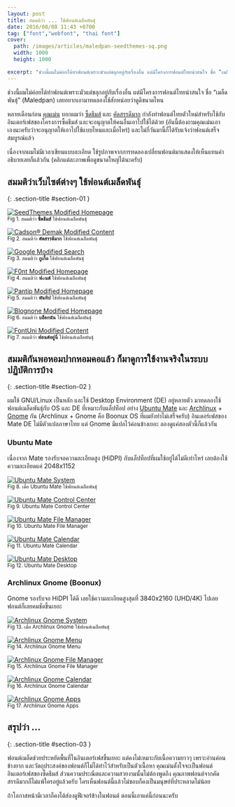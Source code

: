 ```yaml
---
layout: post
title: สมมติว่า ... ใช้ฟอนต์เมล็ดพันธุ์
date: 2016/08/08 11:43 +0700
tag: ["font","webfont", "thai font"]
cover:
  path: /images/articles/maledpan-seedthemes-sq.png
  width: 1000
  height: 1000

excerpt: "ช่วงนี้ผมไม่ค่อยได้ทำฟอนต์เพราะมัวแต่ขลุกอยู่กับเรื่องอื่น แต่มีโครงการฟอนต์ไทยน่าสนใจ ชื่อ “เมล็ดพันธุ์” (Maledpan) เลยอยากเอามาทดลองใช้สักหน่อยว่าดูดีขนาดไหน"
---
```


ช่วงนี้ผมไม่ค่อยได้ทำฟอนต์เพราะมัวแต่ขลุกอยู่กับเรื่องอื่น แต่มีโครงการฟอนต์ไทยน่าสนใจ ชื่อ “เมล็ดพันธุ์” (Maledpan) เลยอยากเอามาทดลองใช้สักหน่อยว่าดูดีขนาดไหน

หลายเดือนก่อน [คุณเม่น](http://mennstudio.com/) บอกผมว่า [ซี้ดธีมส์](https://th.seedthemes.com/) และ [คัดสรรดีมาก](http://cadsondemak.com/) กำลังทำฟอนต์ไทยตัวใหม่สำหรับใช้กับอินเตอร์เฟสของโครงการซี้ดธีมส์ และจะอนุญาตให้คนอื่นเอาไปใช้ได้ด้วย (อันนี้ต้องถามคุณเม่นเอาเองนะครับว่าจะอนุญาตให้เอาไปใช้แบบไหนและเมื่อไหร่) และไม่กี่วันมานี้ก็ได้รับแจ้งว่าฟอนต์เสร็จสมบูรณ์แล้ว

เนื่องจากผมไม่มีเวลาเขียนแบบละเอียด ใช้รูปภาพจากการทดลองเปลี่ยนฟอนต์มาแสดงให้เห็นแทนคำอธิบายเลยก็แล้วกัน (คลิกแต่ละภาพเพื่อดูขนาดใหญ่ได้นะครับ)

## สมมติว่าเว็บไซต์ต่างๆ ใช้ฟอนต์เมล็ดพันธุ์
{: .section-title #section-01 }

[![SeedThemes Modified Homepage](/images/articles/maledpan-seedthemes-sq.png)](/images/articles/maledpan-seedthemes-sq.png)<br>
<small>Fig 1. สมมติว่า **ซี้ดธีมส์** ใช้ฟอนต์เมล็ดพันธุ์</small>

[![Cadson® Demak Modified Content](/images/articles/maledpan-cadsondemak.png)](/images/articles/maledpan-cadsondemak.png)<br>
<small>Fig 2. สมมติว่า **คัดสรรดีมาก** ใช้ฟอนต์เมล็ดพันธุ์</small>

[![Google Modified Search](/images/articles/maledpan-google.png)](/images/articles/maledpan-google.png)<br>
<small>Fig 3. สมมติว่า **กูเกิ้ล** ใช้ฟอนต์เมล็ดพันธุ์</small>

[![F0nt Modified Homepage](/images/articles/maledpan-f0nt.png)](/images/articles/maledpan-f0nt.png)<br>
<small>Fig 4. สมมติว่า **ฟ๐นต์** ใช้ฟอนต์เมล็ดพันธุ์</small>

[![Pantip Modified Homepage](/images/articles/maledpan-pantip.png)](/images/articles/maledpan-pantip.png)<br>
<small>Fig 5. สมมติว่า **พันทิป** ใช้ฟอนต์เมล็ดพันธุ์</small>

[![Blognone Modified Homepage](/images/articles/maledpan-blognone.png)](/images/articles/maledpan-blognone.png)<br>
<small>Fig 6. สมมติว่า **บล็อกนัน** ใช้ฟอนต์เมล็ดพันธุ์</small>

[![FontUni Modified Content](/images/articles/maledpan-fontuni.png)](/images/articles/maledpan-fontuni.png)<br>
<small>Fig 7. สมมติว่า **ฟอนต์อยู่นี่** ใช้ฟอนต์เมล็ดพันธุ์</small>

## สมมติกันพอหอมปากหอมคอแล้ว ก็มาดูการใช้งานจริงในระบบปฏิบัติการบ้าง
{: .section-title #section-02 }

ผมใช้ GNU/Linux เป็นหลัก และใช้ Desktop Environment (DE) อยู่หลายตัว มาทดลองใช้ฟอนต์เมล็ดพันธุ์กับ OS และ DE ที่เหมาะกับแล็ปท็อป อย่าง [Ubuntu Mate](https://ubuntu-mate.org/) และ [Archlinux](https://www.archlinux.org/) + [Gnome](https://www.gnome.org/) กัน (Archlinux + Gnome คือ Boonux OS ที่ผมยังทำไม่เสร็จครับ) อินเตอร์เฟสของ Mate DE ไม่มีตัวแปลภาษาไทย แต่ Gnome มีแปลไว้ค่อนข้างเยอะ ลองดูแค่สองตัวนี้ก็แล้วกัน

### Ubuntu Mate

เนื่องจาก Mate รองรับจอความละเอียดสูง (HiDPI) กับแล็ปท็อปที่ผมใช้อยู่ได้ไม่ดีเท่าไหร่ เลยต้องใช้ความละเอียดแค่ 2048x1152

[![Ubuntu Mate System](/images/articles/mate-sys.png)](/images/articles/mate-sys.png)<br>
<small>Fig 8. เมื่อ Ubuntu Mate ใช้ฟอนต์เมล็ดพันธุ์</small>

[![Ubuntu Mate Control Center](/images/articles/mate-ctl.png)](/images/articles/mate-ctl.png)<br>
<small>Fig 9. Ubuntu Mate Control Center</small>

[![Ubuntu Mate File Manager](/images/articles/mate-file.png)](/images/articles/mate-file.png)<br>
<small>Fig 10. Ubuntu Mate File Manager</small>

[![Ubuntu Mate Calendar](/images/articles/mate-calendar.png)](/images/articles/mate-calendar.png)<br>
<small>Fig 11. Ubuntu Mate Calendar</small>

[![Ubuntu Mate Desktop](/images/articles/mate-desktop.jpg)](/images/articles/mate-desktop.jpg)<br>
<small>Fig 12. Ubuntu Mate Desktop</small>

### Archlinux Gnome (Boonux)

Gnome รองรับจอ HiDPI ได้ดี เลยใช้ความละเอียดสูงสุดที่ 3840x2160 (UHD/4K) ไปเลย ฟอนต์ก็เลยคมชัดขึ้นเยอะ

[![Archlinux Gnome System](/images/articles/gnome-sys.png)](/images/articles/gnome-sys.png)<br>
<small>Fig 13. เมื่อ Archlinux Gnome ใช้ฟอนต์เมล็ดพันธุ์</small>

[![Archlinux Gnome Menu](/images/articles/gnome-menu.png)](/images/articles/gnome-menu.png)<br>
<small>Fig 14. Archlinux Gnome Menu</small>

[![Archlinux Gnome File Manager](/images/articles/gnome-file.png)](/images/articles/gnome-file.png)<br>
<small>Fig 15. Archlinux Gnome File Manager</small>

[![Archlinux Gnome Calendar](/images/articles/gnome-calendar.png)](/images/articles/gnome-calendar.png)<br>
<small>Fig 16. Archlinux Gnome Calendar</small>

[![Archlinux Gnome Apps](/images/articles/gnome-apps.jpg)](/images/articles/gnome-apps.jpg)<br>
<small>Fig 17. Archlinux Gnome Apps</small>

## สรุปว่า ...
{: .section-title #section-03 }

ฟอนต์เมล็ดช่วยประหยัดพื้นที่ในอินเตอร์เฟสขึ้นเยอะ แต่คงไม่เหมาะกับเนื้อความยาวๆ เพราะอ่านค่อนข้างยาก และวัตถุประสงค์ของฟอนต์ก็ไม่ได้ทำไว้สำหรับเป็นตัวเนื้อหา คุณเม่นตั้งใจจะเป็นฟอนต์อินเตอร์เฟสของซี้ดธีมส์ ส่วนความประณีตและความสวยงามนั้นไม่ต้องพูดถึง คุณภาพฟอนต์จากคัดสรรดีมากก็ไม่แพ้ใครอยู่แล้วครับ ใครเห็นฟอนต์นี้แล้วไม่ชอบก็คงเป็นมนุษย์ที่ประหลาดไม่น้อย 

ถ้าโอกาสหน้ามีเวลาก็คงได้ส่องดูฟีเจอร์ข้างในฟอนต์ ตอนนี้เอาแค่นี้ก่อนนะครับ

